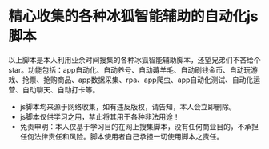 # 精心收集的各种冰狐智能辅助的自动化js脚本
以上脚本是本人利用业余时间搜集的各种冰狐智能辅助脚本，还望兄弟们不吝给个star。功能包括：app自动化、自动养号、自动薅羊毛、自动刷钱金币、自动玩游戏、抢票、抢购商品、app数据采集、rpa、app爬虫、app自动化测试、自动化运营、自动聊天、自动打卡等。
* js脚本均来源于网络收集，如有违反版权，请告知，本人会立即删除。
* js脚本仅供学习之用，禁止将其用于各种非法用途！
* 免责申明：本人仅基于学习目的在网上搜集脚本，没有任何商业目的，不承担任何法律责任和风险。脚本使用者自己承担一切使用脚本之责任。
